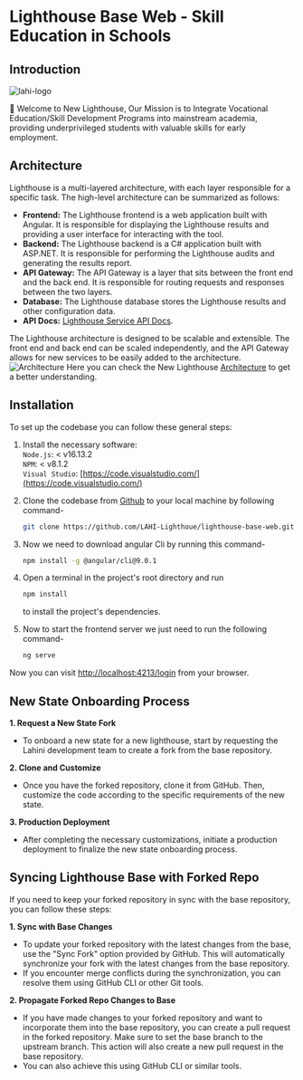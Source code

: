 # Lighthouse Base Web - Skill Education in Schools

## Introduction

![lahi-logo](https://github.com/LAHI-Lighthoue/lighthouse-base-web/assets/108608673/9e4e88b8-60f1-43ba-98b7-72b745f192fc)

👋 Welcome to New Lighthouse, Our Mission is to Integrate Vocational Education/Skill Development Programs into mainstream academia, providing underprivileged students with valuable skills for early employment.


## Architecture

Lighthouse is a multi-layered architecture, with each layer responsible for a specific task. The high-level architecture can be summarized as follows:

- **Frontend:** The Lighthouse frontend is a web application built with Angular. It is responsible for displaying the Lighthouse results and providing a user interface for interacting with the tool.
- **Backend:** The Lighthouse backend is a C# application built with ASP.NET. It is responsible for performing the Lighthouse audits and generating the results report.
- **API Gateway:** The API Gateway is a layer that sits between the front end and the back end. It is responsible for routing requests and responses between the two layers.
- **Database:** The Lighthouse database stores the Lighthouse results and other configuration data.
- **API Docs:**  [Lighthouse Service API Docs](https://documenter.getpostman.com/view/31510190/2s9YeHaqnz).

The Lighthouse architecture is designed to be scalable and extensible. The front end and back end can be scaled independently, and the API Gateway allows for new services to be easily added to the architecture.
![Architecture](https://github.com/LAHI-Lighthoue/lighthouse-base-service/assets/108608673/8d03d952-c4b5-469e-97e2-b10fe3396eed)
Here you can check the New Lighthouse [Architecture](https://docs.google.com/presentation/d/1jgdvISTEu2sPxDKZ6jUHqmb5_ylz20RemXGXS9is2Fk/edit?usp=sharing) to get a better understanding.

## Installation

To set up the codebase you can follow these general steps:

1. Install the necessary software:</br>
   `Node.js`: < v16.13.2 </br>
   `NPM`: < v8.1.2 </br>
   `Visual Studio`: [https://code.visualstudio.com/](https://code.visualstudio.com/)

2. Clone the codebase from [Github](https://github.com/LAHI-Lighthoue/lighthouse-base-web.git)  to your local machine by following command-
   ```sh
   git clone https://github.com/LAHI-Lighthoue/lighthouse-base-web.git
   ```

4. Now we need to download angular Cli by running this command-
   ```sh
   npm install -g @angular/cli@9.0.1
   ```

   
6. Open a terminal in the project's root directory and run
   ```sh
   npm install
   ```
   to install the project's dependencies.

8. Now to start the frontend server we just need to run the following command-
   ```sh
   ng serve
   ```

Now you can visit [http://localhost:4213/login](http://localhost:4213/login) from your browser.

## New State Onboarding Process

**1. Request a New State Fork**

- To onboard a new state for a new lighthouse, start by requesting the Lahini development team to create a fork from the base repository.

**2. Clone and Customize**

- Once you have the forked repository, clone it from GitHub. Then, customize the code according to the specific requirements of the new state.

**3. Production Deployment**
- After completing the necessary customizations, initiate a production deployment to finalize the new state onboarding process.

## Syncing Lighthouse Base with Forked Repo

If you need to keep your forked repository in sync with the base repository, you can follow these steps:

**1. Sync with Base Changes**

- To update your forked repository with the latest changes from the base, use the "Sync Fork" option provided by GitHub. This will automatically synchronize your fork with the latest changes from the base repository.
- If you encounter merge conflicts during the synchronization, you can resolve them using GitHub CLI or other Git tools.

**2. Propagate Forked Repo Changes to Base**

- If you have made changes to your forked repository and want to incorporate them into the base repository, you can create a pull request in the forked repository. Make sure to set the base branch to the upstream branch. This action will also create a new pull request in the base repository.
- You can also achieve this using GitHub CLI or similar tools.
